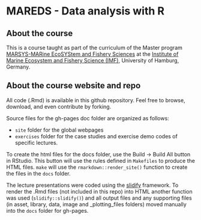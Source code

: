 MAREDS - Data analysis with R
================

<!-- README.md is generated from README.Rmd. Please edit that file -->

## About the course

This is a course taught as part of the curriculum of the Master program
[MARSYS-MARine EcoSYStem and Fishery
Sciences](https://www.biologie.uni-hamburg.de/en/studium/master/marine-oekosystem-und-fischereiwissenschaften.html)
at the [Institute of Marine Ecosystem and Fishery Science
(IMF)](https://www.biologie.uni-hamburg.de/en/einrichtungen/imf.html),
University of Hamburg, Germany.

## About the course website and repo

All code (.Rmd) is available in this github repository. Feel free to
browse, download, and even contribute by forking.

Source files for the gh-pages doc folder are organized as follows:

  - `site` folder for the global webpages
  - `exercises` folder for the case studies and exercise demo codes of
    specific lectures.

To create the html files for the docs folder, use the Build -\> Build
All button in RStudio. This button will use the rules defined in
`Makefiles` to produce the HTML files. `make` will use the
`rmarkdown::render_site()` function to create the files in the `docs`
folder.

The lecture presentations were coded using the
[slidify](http://slidify.org) framework. To render the .Rmd files (not
included in this repo) into HTML another function was used
(`slidify::slidify()`) and all output files and any supporting files (in
asset, library, data, image and \_plotting\_files folders) moved
manually into the `docs` folder for gh-pages.
